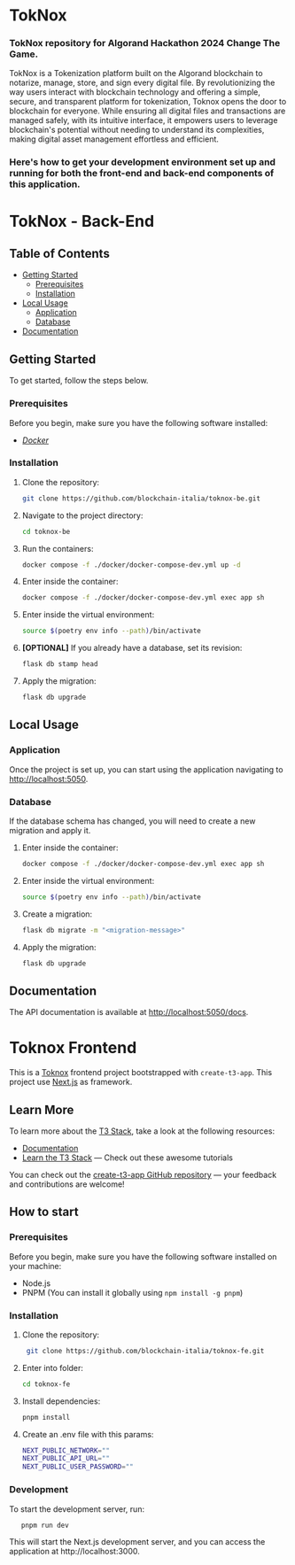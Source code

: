 # TokNox
### TokNox repository for Algorand Hackathon 2024 Change The Game.

TokNox is a Tokenization platform built on the Algorand blockchain to notarize, manage, store, and sign every digital file. By revolutionizing the way users interact with blockchain technology and offering a simple, secure, and transparent platform for tokenization, Toknox opens the door to blockchain for everyone. While ensuring all digital files and transactions are managed safely, with its intuitive interface, it empowers users to leverage blockchain's potential without needing to understand its complexities, making digital asset management effortless and efficient.

### Here's how to get your development environment set up and running for both the front-end and back-end components of this application.

# TokNox - Back-End

## Table of Contents

- [Getting Started](#getting-started)
  - [Prerequisites](#prerequisites)
  - [Installation](#installation)
- [Local Usage](#local-usage)
  - [Application](#application)
  - [Database](#database)
- [Documentation](#documentation)

## Getting Started

To get started, follow the steps below.

### Prerequisites

Before you begin, make sure you have the following software installed:

- [_Docker_](https://docs.docker.com/get-docker/)

### Installation

1. Clone the repository:

   ```bash
   git clone https://github.com/blockchain-italia/toknox-be.git

2. Navigate to the project directory:

   ```bash
   cd toknox-be
   
3. Run the containers:

   ```bash
   docker compose -f ./docker/docker-compose-dev.yml up -d
   
4. Enter inside the container:

   ```bash
   docker compose -f ./docker/docker-compose-dev.yml exec app sh
   
5. Enter inside the virtual environment:

   ```bash
   source $(poetry env info --path)/bin/activate
   
6. **[OPTIONAL]** If you already have a database, set its revision:

    ```bash
    flask db stamp head

7. Apply the migration:

    ```bash
    flask db upgrade

## Local Usage

### Application

Once the project is set up, you can start using the application navigating to [http://localhost:5050](http://localhost:5000).

### Database

If the database schema has changed, you will need to create a new migration and apply it.

1. Enter inside the container:

   ```bash
   docker compose -f ./docker/docker-compose-dev.yml exec app sh

2. Enter inside the virtual environment:

   ```bash
   source $(poetry env info --path)/bin/activate

3. Create a migration:

   ```bash
   flask db migrate -m "<migration-message>"

4. Apply the migration:

   ```bash
   flask db upgrade
   
## Documentation

The API documentation is available at [http://localhost:5050/docs](http://localhost:5000/docs).



# Toknox Frontend

This is a [Toknox](https://toknox.com//) frontend project bootstrapped with `create-t3-app`.
This project use [Next.js](https://nextjs.org) as framework.


## Learn More

To learn more about the [T3 Stack](https://create.t3.gg/), take a look at the following resources:

- [Documentation](https://create.t3.gg/)
- [Learn the T3 Stack](https://create.t3.gg/en/faq#what-learning-resources-are-currently-available) — Check out these awesome tutorials

You can check out the [create-t3-app GitHub repository](https://github.com/t3-oss/create-t3-app) — your feedback and contributions are welcome!


## How to start

### Prerequisites

Before you begin, make sure you have the following software installed on your machine:

- Node.js
- PNPM (You can install it globally using `npm install -g pnpm`)

### Installation

1. Clone the repository:

   ```bash
    git clone https://github.com/blockchain-italia/toknox-fe.git
   ``` 
2. Enter into folder:

    ```bash
    cd toknox-fe
   ``` 
3. Install dependencies:

    ```bash
    pnpm install
   ``` 
4. Create an .env file with this params:

    ```bash
    NEXT_PUBLIC_NETWORK=""
    NEXT_PUBLIC_API_URL=""
    NEXT_PUBLIC_USER_PASSWORD=""
   ``` 




### Development

To start the development server, run:
```bash
   pnpm run dev
   ``` 
This will start the Next.js development server, and you can access the application at http://localhost:3000.   
